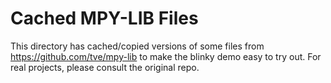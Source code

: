 Cached MPY-LIB Files
====================

This directory has cached/copied versions of some files from
https://github.com/tve/mpy-lib to make the blinky demo easy to try out.
For real projects, please consult the original repo.
